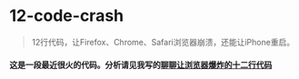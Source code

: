 # 12-code-crash
> 12行代码，让Firefox、Chrome、Safari浏览器崩溃，还能让iPhone重启。


#### 这是一段最近很火的代码。分析请见我写的[聊聊让浏览器爆炸的十二行代码](http://zhangsubo.cn/2016/01/25/%E8%81%8A%E8%81%8A%E8%AE%A9%E6%B5%8F%E8%A7%88%E5%99%A8%E7%88%86%E7%82%B8%E7%9A%84%E5%8D%81%E4%BA%8C%E8%A1%8C%E4%BB%A3%E7%A0%81/)
